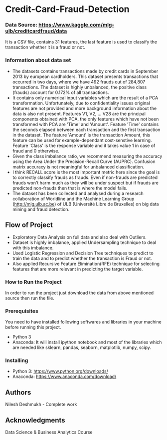 # Credit-Card-Fraud-Detection
### Data Source: https://www.kaggle.com/mlg-ulb/creditcardfraud/data
It is a CSV file, contains 31 features, the last feature is used to classify the transaction whether it is a fraud or not. 
### Information about data set
* The datasets contains transactions made by credit cards in September 2013 by european cardholders. This dataset presents transactions that occurred in two days, where we have 492 frauds out of 284,807 transactions. The dataset is highly unbalanced, the positive class (frauds) account for 0.172% of all transactions.
* It contains only numerical input variables which are the result of a PCA transformation. Unfortunately, due to confidentiality issues original features are not provided and more background information about the data is also not present. Features V1, V2, ... V28 are the principal components obtained with PCA, the only features which have not been transformed with PCA are 'Time' and 'Amount'. Feature 'Time' contains the seconds elapsed between each transaction and the first transaction in the dataset. The feature 'Amount' is the transaction Amount, this feature can be used for example-dependant cost-senstive learning. Feature 'Class' is the response variable and it takes value 1 in case of fraud and 0 otherwise.
* Given the class imbalance ratio, we recommend measuring the accuracy using the Area Under the Precision-Recall Curve (AUPRC). Confusion matrix accuracy is not meaningful for unbalanced classification.
* I think RECALL score is the most important metric here since the goal is to correctly classify frauds as frauds. Even if non-frauds are predicted frauds won't harm much as they will be under suspect but if frauds are predicted non-frauds then that is where the model fails.
* The dataset has been collected and analysed during a research collaboration of Worldline and the Machine Learning Group (http://mlg.ulb.ac.be) of ULB (Université Libre de Bruxelles) on big data mining and fraud detection.
## Flow of Project
* Exploratory Data Analysis on full data and also deal with Outliers. 
* Dataset is highly imbalance, applied Undersampling technique to deal with this imbalance. 
* Used Logistic Regression and Decision Tree techniques to predict to train the data and to predict whether the transaction is Fraud or not. 
* Also applied Recursive Feature Elimination(RFE) technique for selecting features that are more relevant in predicting the target variable.
### How to Run the Project
In order to run the project just download the data from above mentioned source then run the file.
### Prerequisites
You need to have installed following softwares and libraries in your machine before running this project.
* Python 3
* Anaconda: It will install ipython notebook and most of the libraries which are needed like sklearn, pandas, seaborn, matplotlib, numpy, scipy.
### Installing
* Python 3: https://www.python.org/downloads/
* Anaconda: https://www.anaconda.com/download/
## Authors
Nilesh Deshmukh - Complete work
## Acknowledgments
Data Science & Business Analytics Course

